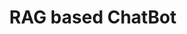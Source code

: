 ---
layout: page
title: RAG based ChatBot
description: An open source llm trained on user submitted document.
img: assets/img/chatbot.png
redirect: https://chatbotbywashwin.streamlit.app/
importance: 3
category: work
---